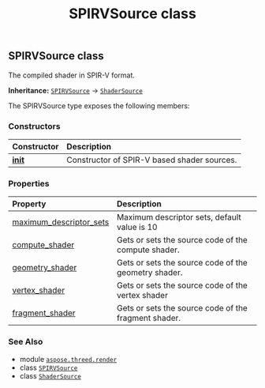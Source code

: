 ﻿---
title: SPIRVSource class
second_title: Aspose.3D for Python via .NET API References
description: 
type: docs
weight: 330
url: /aspose.threed.render/spirvsource/
is_root: false
---

## SPIRVSource class

The compiled shader in SPIR-V format.



**Inheritance:** [`SPIRVSource`](/3d/python-net/aspose.threed.render/spirvsource) → 
[`ShaderSource`](/3d/python-net/aspose.threed.render/shadersource)



The SPIRVSource type exposes the following members:

### Constructors
| Constructor | Description |
| :- | :- |
| [__init__](/3d/python-net/aspose.threed.render/spirvsource/__init__/#) | Constructor of SPIR-V based shader sources. |


### Properties
| Property | Description |
| :- | :- |
| [maximum_descriptor_sets](/3d/python-net/aspose.threed.render/spirvsource/maximum_descriptor_sets) | Maximum descriptor sets, default value is 10 |
| [compute_shader](/3d/python-net/aspose.threed.render/spirvsource/compute_shader) | Gets or sets the source code of the compute shader. |
| [geometry_shader](/3d/python-net/aspose.threed.render/spirvsource/geometry_shader) | Gets or sets the source code of the geometry shader. |
| [vertex_shader](/3d/python-net/aspose.threed.render/spirvsource/vertex_shader) | Gets or sets the source code of the vertex shader |
| [fragment_shader](/3d/python-net/aspose.threed.render/spirvsource/fragment_shader) | Gets or sets the source code of the fragment shader. |



### See Also
* module [`aspose.threed.render`](..)
* class [`SPIRVSource`](/3d/python-net/aspose.threed.render/spirvsource)
* class [`ShaderSource`](/3d/python-net/aspose.threed.render/shadersource)
